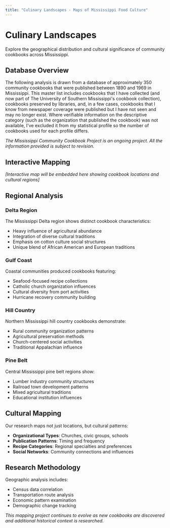 ```yaml
---
title: "Culinary Landscapes - Maps of Mississippi Food Culture"
---
```


# Culinary Landscapes

Explore the geographical distribution and cultural significance of community cookbooks across Mississippi.

## Database Overview

The following analysis is drawn from a database of approximately 350 community cookbooks that were published between 1890 and 1969 in Mississippi. This master list includes cookbooks that I have collected (and now part of The University of Southern Mississippi's cookbook collection), cookbooks preserved by libraries, and, in a few cases, cookbooks that I know from newspaper coverage were published but I have not seen and may no longer exist. Where verifiable information on the descriptive category (such as the organization that published the cookbook) was not available, I've excluded it from my statistical profile so the number of cookbooks used for each profile differs.

<em class="revision-note">The Mississippi Community Cookbook Project is an ongoing project. All the information provided is subject to revision.</em>

## Interactive Mapping

*[Interactive map will be embedded here showing cookbook locations and cultural regions]*

## Regional Analysis

### Delta Region
The Mississippi Delta region shows distinct cookbook characteristics:
- Heavy influence of agricultural abundance
- Integration of diverse cultural traditions
- Emphasis on cotton culture social structures
- Unique blend of African American and European traditions

### Gulf Coast
Coastal communities produced cookbooks featuring:
- Seafood-focused recipe collections
- Catholic church organization influences
- Cultural diversity from port activities
- Hurricane recovery community building

### Hill Country
Northern Mississippi hill country cookbooks demonstrate:
- Rural community organization patterns
- Agricultural preservation methods
- Church-centered social activities
- Traditional Appalachian influence

### Pine Belt
Central Mississippi pine belt regions show:
- Lumber industry community structures
- Railroad town development patterns
- Mixed agricultural traditions
- Educational institution influences

## Cultural Mapping

Our research maps not just locations, but cultural patterns:

- **Organizational Types**: Churches, civic groups, schools
- **Publication Patterns**: Timing and frequency
- **Recipe Categories**: Regional specialties and preferences
- **Social Networks**: Community connections and influences

## Research Methodology

Geographic analysis includes:
- Census data correlation
- Transportation route analysis
- Economic pattern examination
- Demographic change tracking

*This mapping project continues to evolve as new cookbooks are discovered and additional historical context is researched.*
